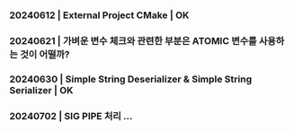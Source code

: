 ### 20240612 | External Project CMake | OK
### 20240621 | 가벼운 변수 체크와 관련한 부분은 ATOMIC 변수를 사용하는 것이 어떨까?
### 20240630 | Simple String Deserializer & Simple String Serializer | OK
### 20240702 | SIG PIPE 처리 ...
